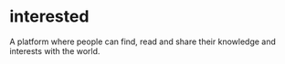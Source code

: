 # interested

A platform where people can find, read and share their knowledge and interests with the world.

